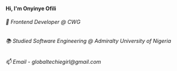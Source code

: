 <h4>Hi, I'm Onyinye Ofili</h4>

<h6>🚀 Frontend Developer @ CWG</h6>

<h6>📚 Studied Software Engineering @ Admiralty University of Nigeria</h6>

<h6>📫 Email - globaltechiegirl@gmail.com</h6>
